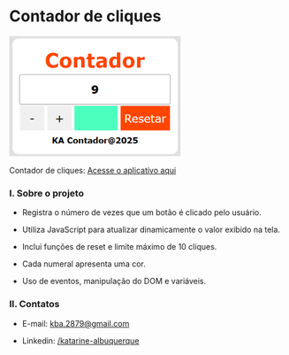 # Contador de cliques

<img src="contador.png" width="310"/><br/>

Contador de cliques: [Acesse o aplicativo aqui](https://katarine-albuquerque.rf.gd/contador-de-cliques/index.html)

### I. Sobre o projeto

* Registra o número de vezes que um botão é clicado pelo usuário.

* Utiliza JavaScript para atualizar dinamicamente o valor exibido na tela.

* Inclui funções de reset e limite máximo de 10 cliques.

* Cada numeral apresenta uma cor.

* Uso de eventos, manipulação do DOM e variáveis.

### II. Contatos

* E-mail: [kba.2879@gmail.com](mailTo:kba.2879@gmail.com)

* Linkedin: [/katarine-albuquerque](https://www.linkedin.com/in/katarine-albuquerque/)
